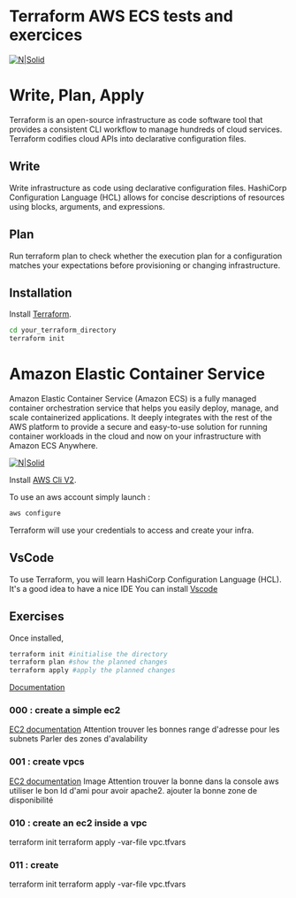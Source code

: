 # Terraform AWS ECS tests and exercices

[![N|Solid](https://upload.wikimedia.org/wikipedia/commons/thumb/0/04/Terraform_Logo.svg/512px-Terraform_Logo.svg.png)]( https://www.terraform.io)

# Write, Plan, Apply
Terraform is an open-source infrastructure as code software tool that provides a consistent CLI workflow to manage hundreds of cloud services. Terraform codifies cloud APIs into declarative configuration files.

## Write
Write infrastructure as code using declarative configuration files. HashiCorp Configuration Language (HCL) allows for concise descriptions of resources using blocks, arguments, and expressions.

## Plan
Run terraform plan to check whether the execution plan for a configuration matches your expectations before provisioning or changing infrastructure.
## Installation

Install [Terraform](https://www.terraform.io/downloads.html).

```cmd
cd your_terraform_directory
terraform init
```

# Amazon Elastic Container Service

Amazon Elastic Container Service (Amazon ECS) is a fully managed container orchestration service that helps you easily deploy, manage, and scale containerized applications. It deeply integrates with the rest of the AWS platform to provide a secure and easy-to-use solution for running container workloads in the cloud and now on your infrastructure with Amazon ECS Anywhere.

[![N|Solid](https://blog.alterway.fr/images/services/AmazonECS.png)](https://aws.amazon.com/fr/ecs/?whats-new-cards.sort-by=item.additionalFields.postDateTime&whats-new-cards.sort-order=desc&ecs-blogs.sort-by=item.additionalFields.createdDate&ecs-blogs.sort-order=desc)

Install [AWS Cli V2](https://docs.aws.amazon.com/fr_fr/cli/latest/userguide/install-cliv2.html).


To use an aws account simply launch :
```bash
aws configure
```
Terraform will use your credentials to access and create your infra.

## VsCode
To use Terraform, you will learn HashiCorp Configuration Language (HCL).
It's a good idea to have a nice IDE 
You can install [Vscode](https://code.visualstudio.com/download) 

## Exercises 
Once installed, 
```sh 
terraform init #initialise the directory
terraform plan #show the planned changes
terraform apply #apply the planned changes
```
[Documentation](https://registry.terraform.io/providers/hashicorp/aws/latest/docs)

### 000 : create a simple ec2 
[EC2 documentation](https://registry.terraform.io/providers/hashicorp/aws/latest/docs/resources/instance)
Attention trouver les bonnes range d'adresse pour les subnets
Parler des zones d'avalability

### 001 : create vpcs
[EC2 documentation](https://registry.terraform.io/providers/hashicorp/aws/latest/docs/resources/instance)
Image Attention trouver la bonne dans la console aws
utiliser le bon Id d'ami pour avoir apache2.
ajouter la bonne zone de disponibilité

### 010 : create an ec2 inside a vpc

terraform init
terraform apply -var-file vpc.tfvars


### 011 : create 

terraform init
terraform apply -var-file vpc.tfvars


